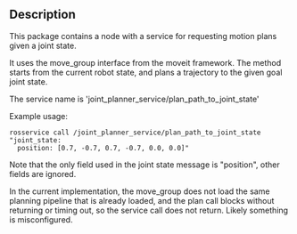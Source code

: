 ## Description

This package contains a node with a service for requesting motion plans given a joint state.

It uses the move_group interface from the moveit framework.
The method starts from the current robot state, and plans a trajectory to the given goal joint state.

The service name is 'joint_planner_service/plan_path_to_joint_state'

Example usage:
```
rosservice call /joint_planner_service/plan_path_to_joint_state "joint_state:
  position: [0.7, -0.7, 0.7, -0.7, 0.0, 0.0]"
```

Note that the only field used in the joint state message is "position", other fields are ignored.

In the current implementation, the move_group does not load the same planning pipeline that is already loaded,
and the plan call blocks without returning or timing out, so the service call does not return.
Likely something is misconfigured.
